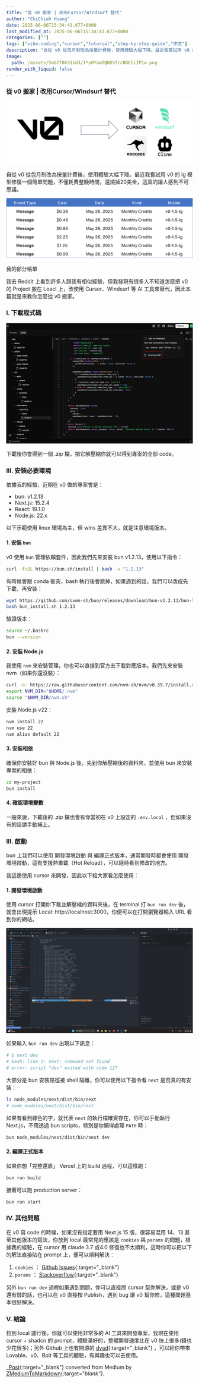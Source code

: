 ```yaml
---
title: "從 v0 搬家 | 改用Cursor/Windsurf 替代"
author: "ChiChieh Huang"
date: 2025-06-06T15:34:43.677+0000
last_modified_at: 2025-06-06T15:34:43.677+0000
categories: [""]
tags: ["vibe-coding","cursor","tutorial","step-by-step-guide","中文"]
description: "自從 v0 從包月制改為按量計費後，使用體驗大幅下降。最近我嘗試用 v0 的 lg 模型修復一個簡單問題，不僅耗費整晚時間，還燒掉20美金，這真的讓人感到不可思議。"
image:
  path: /assets/5a67f86311d3/1*yOYamOQHDSfrcNGEliIP1w.png
render_with_liquid: false
---
```


### 從 v0 搬家 \| 改用Cursor/Windsurf 替代


![](/assets/5a67f86311d3/1*yOYamOQHDSfrcNGEliIP1w.png)


自從 v0 從包月制改為按量計費後，使用體驗大幅下降。最近我嘗試用 v0 的 lg 模型修復一個簡單問題，不僅耗費整晚時間，還燒掉20美金，這真的讓人感到不可思議。


![我的部分帳單](/assets/5a67f86311d3/1*CC7n7xU31giWW3sKlZjfig.png)

我的部分帳單

我去 Reddit 上看到許多人跟我有相似經驗，但我發現有很多人不知道怎麼把 v0 的 Project 搬在 Loacl 上，改使用 Cursor、Windsurf 等 AI 工具來替代，因此本篇就是來教你怎麼從 v0 搬家。
### I\. 下載程式碼


![](/assets/5a67f86311d3/1*TqQN9uE7bzmgPhOtdR0Nig.png)


下載後你會得到一個 \.zip 檔，把它解壓縮你就可以得到專案的全部 code。
### III\. 安裝必要環境

依據我的經驗，近期在 v0 做的專案會是：
- bun: v1\.2\.13
- Next\.js: 15\.2\.4
- React: 19\.1\.0
- Node\.js: 22\.x


以下示範使用 linux 環境為主，但 wins 差異不大，就是注意環境版本。
#### 1\. 安裝 `bun`

v0 使用 `bun` 管理依賴套件，因此我們先來安裝 bun v1\.2\.13，使用以下指令：
```bash
curl -fsSL https://bun.sh/install | bash -s "1.2.13"
```

有時候會跟 conda 衝突，bash 執行後會跳掉，如果遇到的話，我們可以改成先下載，再安裝：
```bash
wget https://github.com/oven-sh/bun/releases/download/bun-v1.2.13/bun-linux-x64.zip 
bash bun_install.sh 1.2.13
```

驗證版本：
```bash
source ~/.bashrc
bun --version
```
#### 2\. 安裝 Node\.js

我使用 `nvm` 來安裝管理，你也可以直接到官方去下載對應版本。我們先來安裝 nvm（如果你還沒裝）：
```bash
curl -o- https://raw.githubusercontent.com/nvm-sh/nvm/v0.39.7/install.sh | bash
export NVM_DIR="$HOME/.nvm"
source "$NVM_DIR/nvm.sh"
```

安裝 Node\.js v22：
```bash
nvm install 22
nvm use 22
nvm alias default 22
```
#### 3\. 安裝相依

確保你安裝好 bun 與 Node\.js 後，先到你解壓縮後的資料夾，並使用 bun 來安裝專案的相依：
```bash
cd my-project
bun install
```
#### 4\. 確認環境變數

一般來說，下載後的 \.zip 檔也會有你當初在 v0 上設定的 `.env.local` ，但如果沒有的話請手動補上。
### III\. 啟動

bun 上我們可以使用 開發環境啟動 與 編譯正式版本，通常開發時都會使用 開發環境啟動，這有支援熱重載（Hot Reload），可以隨時看到修改的地方。

我這邊使用 cursor 來開發，因此以下給大家看怎麼使用：
#### 1\. 開發環境啟動

使用 cursor 打開你下載並解壓縮的資料夾後，在 terminal 打 `bun run dev` 後，就會出現提示 Local: http://localhost:3000，你便可以在打開瀏覽器輸入 URL 看到你的網站。


![](/assets/5a67f86311d3/1*cWoTZuKj5Z7w-Ii_IQolpw.png)


如果輸入 `bun run dev` 出現以下訊息：
```bash
# $ next dev
# bash: line 1: next: command not found
# error: script "dev" exited with code 127
```

大部分是 bun 安裝路徑被 shell 隔離，你可以使用以下指令看 `next` 是否真的有安裝：
```bash
ls node_modules/next/dist/bin/next
# node_modules/next/dist/bin/next
```

如果有看到綠色的字，就代表 `next` 的執行檔確實存在，你可以手動執行 Next\.js，不用透過 bun scripts，特別是你懶得處理 `PATH` 時：
```bash
bun node_modules/next/dist/bin/next dev
```
#### 2\. 編譯正式版本

如果你想「完整還原」 Vercel 上的 build 過程，可以這樣跑：
```bash
bun run build
```

接著可以跑 production server：
```bash
bun run start
```
### IV\. 其他問題

在 v0 寫 code 的時候，如果沒有指定要用 Next\.js 15 版，很容易混用 14、13 甚至其他版本的寫法，你放到 local 最常見的應該是 `cookies` 與 `params` 的問題，根據我的經驗，在 cursor 用 claude 3\.7 或4\.0 修復也不太順利，這時你可以把以下的解法直接貼在 prompt 上，便可以順利解決：
1. `cookies` ： [Github Issues](https://github.com/supabase/supabase/issues/30021){:target="_blank"}
2. `params` ： [Stackoverflow](https://stackoverflow.com/questions/79465960/react-a-param-property-was-accessed-directly-with-params){:target="_blank"}


另外 `bun run dev` 過程如果遇到問題，你可以直接問 cursor 幫你解決，或是 v0 還有錢的話，也可以在 v0 直接按 Publish，遇到 bug 讓 v0 幫你修，這種問題基本很好解決。
### V\. 結論

拉到 local 運行後，你就可以使用非常多的 AI 工具來開發專案，我現在使用 cursor \+ shadcn 的 prompt，體驗滿好的，整體開發速度比在 v0 快上很多\(錢也少花很多\)；另外 Github 上也有開源的 [dyad](https://github.com/dyad-sh/dyad){:target="_blank"} ，可以給你帶來 Lovable、v0、Bolt 等工具的體驗，有興趣也可以去使用。



_[Post](https://medium.com/@cch.chichieh/%E5%BE%9E-v0-%E6%90%AC%E5%AE%B6-%E6%94%B9%E7%94%A8cursor-windsurf-%E6%9B%BF%E4%BB%A3-5a67f86311d3){:target="_blank"} converted from Medium by [ZMediumToMarkdown](https://github.com/ZhgChgLi/ZMediumToMarkdown){:target="_blank"}._
